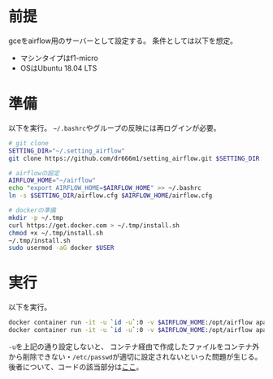 # 前提
gceをairflow用のサーバーとして設定する。
条件としては以下を想定。

- マシンタイプはf1-micro
- OSはUbuntu 18.04 LTS

# 準備
以下を実行。
`~/.bashrc`やグループの反映には再ログインが必要。

```sh
# git clone
SETTING_DIR="~/.setting_airflow"
git clone https://github.com/dr666m1/setting_airflow.git $SETTING_DIR

# airflowの設定
AIRFLOW_HOME="~/airflow"
echo "export AIRFLOW_HOME=$AIRFLOW_HOME" >> ~/.bashrc
ln -s $SETTING_DIR/airflow.cfg $AIRFLOW_HOME/airflow.cfg

# dockerの準備
mkdir -p ~/.tmp
curl https://get.docker.com > ~/.tmp/install.sh
chmod +x ~/.tmp/install.sh
~/.tmp/install.sh
sudo usermod -aG docker $USER
```

# 実行
以下を実行。

```sh
docker container run -it -u `id -u`:0 -v $AIRFLOW_HOME:/opt/airflow apache/airflow:1.10.12-python3.8 initdb #初回のみ
docker container run -it -u `id -u`:0 -v $AIRFLOW_HOME:/opt/airflow apache/airflow:1.10.12-python3.8 scheduler
```

`-u`を上記の通り設定しないと、
コンテナ経由で作成したファイルをコンテナ外から削除できない・`/etc/passwd`が適切に設定されないといった問題が生じる。
後者について、コードの該当部分は[ここ](https://github.com/apache/airflow/blob/db3fe0926bb75008311eed804052c90bfa912424/scripts/in_container/prod/entrypoint_prod.sh#L94)。


